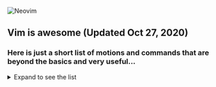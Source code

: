 ![Neovim](https://img.shields.io/badge/editor-Neovim-green?logo=neovim&style=plastic)
## Vim is awesome (Updated Oct 27, 2020)
### Here is just a short list of motions and commands that are beyond the basics and very useful...
<details>
  <summary>Expand to see the list</summary>
<!--
**joelpalmer/joelpalmer** is a ✨ _special_ ✨ repository because its `README.md` (this file) appears on your GitHub profile.
-->
	
# undo/redo - change
- U - does a new change, undoing last change - like `git revert`
# Copy - Paste
- yiw to copy word under cursor
- viwp - replace another word with word from yiw
- <leader>y and movement
# Fugitive
- = in staging are toggles diff for file under cursor
- y + ctrl-g for copying current file name - current fugitive object
# vim-gitgutter
- Navigate hunks `[c` `]c`
- <leader>hp - preview hunk
- <leader>hs - stage hunk
- <leader>hu - undo hunk
- :GitGutterLineHighlightsToggle
# Mixed - organize
- @: repeat last ex command
- ctrl-o opens last edited Vim file
- g* find next word under cursor
- dG delete to end of file including current line
# Vim Surround
- visual select and the S + whatever {}
-------
# Vim Auto Pairs
-------
- ctrl-v and then open bracket for solo bracket
# Indenting
---------
- S - start on empty line with proper indentation
- normal indent 5 lines: `5>>` ← FYI ysiw` or with a W
- visual block: `Vjj>`
- Curlies: `>%` from the brace!!
- *Paste and be aligned in new location: `]p` as opposed to just `p`
- Indent a range of line in ex: `:4,8>`
- Indent with markers `ma` where to start `>'a` where to end
- Indent to line num: `>12gg`
- Indent paragraph: `>}`
- Indent to top of screen: `>H`
- Indent everything: `gg=G`

# Folding
------
- zf -- fold
- zo -- open fold
- zd -- delete fold

# Motions?
------
- H, L, M

# Scroll
------
- ctrl-d - move half screen down
- ctrl-u - move half screen up
- ctrl-y - move down one line
- ctrl-e - move up one line

# Ex
---
Duplicate/move lines:
- `:t.` - duplicate line
- `:t 7` - copy it after line 7
- :v/foo/m$ - moves not matching lines to EOF!

Other stuff?
---

- :w anotherfilename is "saveas"
- substitute filename with some cmd and buffer will go out to it - :w !cat
- the command 'tee'
---
- ' for mark line and backtick for exact location!
- . is current line and $ is last like in : commands
- * next occurence of word under curson
- s delete and insert like x + i
- B and E for space separated words
- '.  -- last edited line!!!
- g; -- last edit position!
- I -- insert at beginning of line
- ctrl-a -- increment- ADD!
- . -- repeat last command
- ctrl-r + whatever in command mode or insert
	- % -- awesome.MD
	- . -- last inserted text
- q: -- command window history!
- xp: -- swap char with next char
- :arga -- add multiple files unlike with e
- :tab sball -- open buffers in tabs then use gt and gT
- mC and mT (convention) for code and test and then 'C and 'T
- registers -- "kyy and then "kp to paste it
- 0 register only gets populated with yanked text, not deleted. Handy for copy, delete, replace etc.
- 1 register holds last delete or change, see last bullet
	- 1-9 hold the last deletes
	- qm -- record macro under arbitrary m register: https://stackoverflow.com/a/7018760/13721000
	- + to go to start of next line or first non blank character
	- . register has last inserted text no matter how it was inserted
	- :earlier -- go back in time by mins 15m and get back by :later
	- g+ and g- go back and forward in time
	- :.! date or whatever command to have it dumped in to your window- the . is key
		- similar to :r! but r opens a new line and . overwrites current line!!
		- date (or whatever cmd on a line) and then run !$sh
- dab and daB for delete around brackets and parens
- dt<space> and ct<space> -- delete or change up to space!!! or just dW cW!
- de -- delete everything til the end of the word and then . to repeat
- ci -- change in
- C -- just like D put puts you in insert mode
- ddp -- move current line down a row - it swaps with below line
- xp -- swap current char with next
- ctrl-f forward a page and ctrl-b backward a page
- zt or z<cr> and zb make current line top or bottom of page, like zz centers it!
- df<space> delete up to and including next space
- dt. -- delete until .
- ye -- copy/yank text from here to end of word
- 0yw - yank first word in line
- cc -- cut current line or S
- B & E use whitespace a delimeters
- g; (last place you made a change!) and g, move forward and backwards through the changelist!
	- '. will go to last edited line and `. will go to last edit position
	- ctrl-o (old) up jump list and ctrl-i down jump list through jump list :ju
	- :changes - change list!
	- gv -- reselects last visual selection
	- :verbose set whatev? - tells you where it was set or unset
		- also works with maps and highlights
- :%TOhtml - creates an html page of your buffer
- :v/PATTERN/d -- delete lines that don't match pattern
- q: browse, edit and execute from your command history
- q/ for search history - ctrl-c to exit
- vim http://... to open web page source
- gi -- go to position of last insert stopped
- ctrl-z or for sub shell :sh to go out to zsh and the fg to come back
- == correct indentation based on line above
- mksession -- !
- set list to show whitespace etc
- = for fix indenting in GQL and JS etc!
- surround Vv and then S and what you want to surround with!!!
- G=gg -- auto re-indent entire document
- <backtick>. -- jump to last mod location --  '. last line
- :e %:h/<filename> to create file in same directory
- 1z= takes the first spelling suggestion
- das or dis to delete sentence.
- dap or dip to delete a paragraph
- d) delete from cursor to end of sentence as long as there are no dots - use das usually
- dT<char> delete backwords to char
- gi - last insert location
- zg - add spelling word
- z= -- look at spelling suggestions
- ge -- move to previous end of word
- 3$ -- move to end of third line down

</details>
